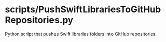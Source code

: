 # scripts/PushSwiftLibrariesToGitHubRepositories.py

Python script that pushes Swift libraries folders into GitHub repositories.

